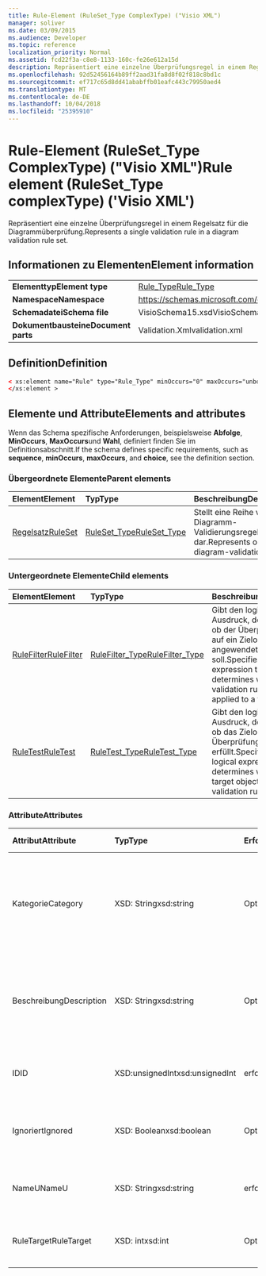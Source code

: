 ```yaml
---
title: Rule-Element (RuleSet_Type ComplexType) ("Visio XML")
manager: soliver
ms.date: 03/09/2015
ms.audience: Developer
ms.topic: reference
localization_priority: Normal
ms.assetid: fcd22f3a-c8e8-1133-160c-fe26e612a15d
description: Repräsentiert eine einzelne Überprüfungsregel in einem Regelsatz für die Diagrammüberprüfung.
ms.openlocfilehash: 92d52456164b89ff2aad31fa8d8f02f818c8bd1c
ms.sourcegitcommit: ef717c65d8dd41ababffb01eafc443c79950aed4
ms.translationtype: MT
ms.contentlocale: de-DE
ms.lasthandoff: 10/04/2018
ms.locfileid: "25395910"
---
```

# <a name="rule-element-rulesettype-complextype-visio-xml"></a><span data-ttu-id="315c5-103">Rule-Element (RuleSet_Type ComplexType) ("Visio XML")</span><span class="sxs-lookup"><span data-stu-id="315c5-103">Rule element (RuleSet_Type complexType) ('Visio XML')</span></span>

<span data-ttu-id="315c5-104">Repräsentiert eine einzelne Überprüfungsregel in einem Regelsatz für die Diagrammüberprüfung.</span><span class="sxs-lookup"><span data-stu-id="315c5-104">Represents a single validation rule in a diagram validation rule set.</span></span>
  
## <a name="element-information"></a><span data-ttu-id="315c5-105">Informationen zu Elementen</span><span class="sxs-lookup"><span data-stu-id="315c5-105">Element information</span></span>

|||
|:-----|:-----|
|<span data-ttu-id="315c5-106">**Elementtyp**</span><span class="sxs-lookup"><span data-stu-id="315c5-106">**Element type**</span></span> <br/> |[<span data-ttu-id="315c5-107">Rule_Type</span><span class="sxs-lookup"><span data-stu-id="315c5-107">Rule_Type</span></span>](rule_type-complextypevisio-xml.md) <br/> |
|<span data-ttu-id="315c5-108">**Namespace**</span><span class="sxs-lookup"><span data-stu-id="315c5-108">**Namespace**</span></span> <br/> |https://schemas.microsoft.com/office/visio/2012/main  <br/> |
|<span data-ttu-id="315c5-109">**Schemadatei**</span><span class="sxs-lookup"><span data-stu-id="315c5-109">**Schema file**</span></span> <br/> |<span data-ttu-id="315c5-110">VisioSchema15.xsd</span><span class="sxs-lookup"><span data-stu-id="315c5-110">VisioSchema15.xsd</span></span>  <br/> |
|<span data-ttu-id="315c5-111">**Dokumentbausteine**</span><span class="sxs-lookup"><span data-stu-id="315c5-111">**Document parts**</span></span> <br/> |<span data-ttu-id="315c5-112">Validation.Xml</span><span class="sxs-lookup"><span data-stu-id="315c5-112">validation.xml</span></span>  <br/> |
   
## <a name="definition"></a><span data-ttu-id="315c5-113">Definition</span><span class="sxs-lookup"><span data-stu-id="315c5-113">Definition</span></span>

```XML
< xs:element name="Rule" type="Rule_Type" minOccurs="0" maxOccurs="unbounded" >
</xs:element >
```

## <a name="elements-and-attributes"></a><span data-ttu-id="315c5-114">Elemente und Attribute</span><span class="sxs-lookup"><span data-stu-id="315c5-114">Elements and attributes</span></span>

<span data-ttu-id="315c5-115">Wenn das Schema spezifische Anforderungen, beispielsweise **Abfolge**, **MinOccurs**, **MaxOccurs**und **Wahl**, definiert finden Sie im Definitionsabschnitt.</span><span class="sxs-lookup"><span data-stu-id="315c5-115">If the schema defines specific requirements, such as **sequence**, **minOccurs**, **maxOccurs**, and **choice**, see the definition section.</span></span> 
  
### <a name="parent-elements"></a><span data-ttu-id="315c5-116">Übergeordnete Elemente</span><span class="sxs-lookup"><span data-stu-id="315c5-116">Parent elements</span></span>

|<span data-ttu-id="315c5-117">**Element**</span><span class="sxs-lookup"><span data-stu-id="315c5-117">**Element**</span></span>|<span data-ttu-id="315c5-118">**Typ**</span><span class="sxs-lookup"><span data-stu-id="315c5-118">**Type**</span></span>|<span data-ttu-id="315c5-119">**Beschreibung**</span><span class="sxs-lookup"><span data-stu-id="315c5-119">**Description**</span></span>|
|:-----|:-----|:-----|
|[<span data-ttu-id="315c5-120">Regelsatz</span><span class="sxs-lookup"><span data-stu-id="315c5-120">RuleSet</span></span>](ruleset-element-rulesets_type-complextypevisio-xml.md) <br/> |[<span data-ttu-id="315c5-121">RuleSet_Type</span><span class="sxs-lookup"><span data-stu-id="315c5-121">RuleSet_Type</span></span>](ruleset_type-complextypevisio-xml.md) <br/> |<span data-ttu-id="315c5-122">Stellt eine Reihe von Diagramm-Validierungsregeln dar.</span><span class="sxs-lookup"><span data-stu-id="315c5-122">Represents one set of diagram-validation rules.</span></span>  <br/> |
   
### <a name="child-elements"></a><span data-ttu-id="315c5-123">Untergeordnete Elemente</span><span class="sxs-lookup"><span data-stu-id="315c5-123">Child elements</span></span>

|<span data-ttu-id="315c5-124">**Element**</span><span class="sxs-lookup"><span data-stu-id="315c5-124">**Element**</span></span>|<span data-ttu-id="315c5-125">**Typ**</span><span class="sxs-lookup"><span data-stu-id="315c5-125">**Type**</span></span>|<span data-ttu-id="315c5-126">**Beschreibung**</span><span class="sxs-lookup"><span data-stu-id="315c5-126">**Description**</span></span>|
|:-----|:-----|:-----|
|[<span data-ttu-id="315c5-127">RuleFilter</span><span class="sxs-lookup"><span data-stu-id="315c5-127">RuleFilter</span></span>](rulefilter-element-rule_type-complextypevisio-xml.md) <br/> |[<span data-ttu-id="315c5-128">RuleFilter_Type</span><span class="sxs-lookup"><span data-stu-id="315c5-128">RuleFilter_Type</span></span>](rulefilter_type-complextypevisio-xml.md) <br/> |<span data-ttu-id="315c5-129">Gibt den logischen Ausdruck, der bestimmt, ob der Überprüfungsregel auf ein Zielobjekt angewendet werden soll.</span><span class="sxs-lookup"><span data-stu-id="315c5-129">Specifies the logical expression that determines whether the validation rule should be applied to a target object.</span></span>  <br/> |
|[<span data-ttu-id="315c5-130">RuleTest</span><span class="sxs-lookup"><span data-stu-id="315c5-130">RuleTest</span></span>](ruletest-element-rule_type-complextypevisio-xml.md) <br/> |[<span data-ttu-id="315c5-131">RuleTest_Type</span><span class="sxs-lookup"><span data-stu-id="315c5-131">RuleTest_Type</span></span>](ruletest_type-complextypevisio-xml.md) <br/> |<span data-ttu-id="315c5-132">Gibt den logischen Ausdruck, der bestimmt, ob das Zielobjekt der Überprüfungsregel erfüllt.</span><span class="sxs-lookup"><span data-stu-id="315c5-132">Specifies the logical expression that determines whether the target object satisfies the validation rule.</span></span>  <br/> |
   
### <a name="attributes"></a><span data-ttu-id="315c5-133">Attribute</span><span class="sxs-lookup"><span data-stu-id="315c5-133">Attributes</span></span>

|<span data-ttu-id="315c5-134">**Attribut**</span><span class="sxs-lookup"><span data-stu-id="315c5-134">**Attribute**</span></span>|<span data-ttu-id="315c5-135">**Typ**</span><span class="sxs-lookup"><span data-stu-id="315c5-135">**Type**</span></span>|<span data-ttu-id="315c5-136">**Erforderlich**</span><span class="sxs-lookup"><span data-stu-id="315c5-136">**Required**</span></span>|<span data-ttu-id="315c5-137">**Beschreibung**</span><span class="sxs-lookup"><span data-stu-id="315c5-137">**Description**</span></span>|<span data-ttu-id="315c5-138">**Mögliche Werte**</span><span class="sxs-lookup"><span data-stu-id="315c5-138">**Possible values**</span></span>|
|:-----|:-----|:-----|:-----|:-----|
|<span data-ttu-id="315c5-139">Kategorie</span><span class="sxs-lookup"><span data-stu-id="315c5-139">Category</span></span>  <br/> |<span data-ttu-id="315c5-140">XSD: String</span><span class="sxs-lookup"><span data-stu-id="315c5-140">xsd:string</span></span>  <br/> |<span data-ttu-id="315c5-141">Optional</span><span class="sxs-lookup"><span data-stu-id="315c5-141">optional</span></span>  <br/> |<span data-ttu-id="315c5-142">Gibt den Text in der **Kategorie** -Spalte der Problemfenster angezeigt.</span><span class="sxs-lookup"><span data-stu-id="315c5-142">Specifies the text displayed in the **Category** column of the Issues window.</span></span> <span data-ttu-id="315c5-143">Der Standardwert ist eine leere Zeichenfolge.</span><span class="sxs-lookup"><span data-stu-id="315c5-143">Default is an empty string.</span></span>  <br/> |<span data-ttu-id="315c5-144">Werte des Typs xsd: String.</span><span class="sxs-lookup"><span data-stu-id="315c5-144">Values of the xsd:string type.</span></span>  <br/> |
|<span data-ttu-id="315c5-145">Beschreibung</span><span class="sxs-lookup"><span data-stu-id="315c5-145">Description</span></span>  <br/> |<span data-ttu-id="315c5-146">XSD: String</span><span class="sxs-lookup"><span data-stu-id="315c5-146">xsd:string</span></span>  <br/> |<span data-ttu-id="315c5-147">Optional</span><span class="sxs-lookup"><span data-stu-id="315c5-147">optional</span></span>  <br/> |<span data-ttu-id="315c5-148">Gibt die Beschreibung der Überprüfungsregel, die in der Benutzeroberfläche angezeigt wird.</span><span class="sxs-lookup"><span data-stu-id="315c5-148">Specifies the description of the validation rule that appears in the user interface.</span></span> <span data-ttu-id="315c5-149">Der Standardwert lautet "Unknown".</span><span class="sxs-lookup"><span data-stu-id="315c5-149">Default is "Unknown".</span></span>  <br/> |<span data-ttu-id="315c5-150">Werte des Typs xsd: String.</span><span class="sxs-lookup"><span data-stu-id="315c5-150">Values of the xsd:string type.</span></span>  <br/> |
|<span data-ttu-id="315c5-151">ID</span><span class="sxs-lookup"><span data-stu-id="315c5-151">ID</span></span>  <br/> |<span data-ttu-id="315c5-152">XSD:unsignedInt</span><span class="sxs-lookup"><span data-stu-id="315c5-152">xsd:unsignedInt</span></span>  <br/> |<span data-ttu-id="315c5-153">erforderlich</span><span class="sxs-lookup"><span data-stu-id="315c5-153">required</span></span>  <br/> |<span data-ttu-id="315c5-154">Gibt den eindeutigen Bezeichner für die Überprüfungsregel.</span><span class="sxs-lookup"><span data-stu-id="315c5-154">Specifies the unique identifier for the validation rule.</span></span>  <br/> |<span data-ttu-id="315c5-155">Werte des Typs Xsd:unsignedInt.</span><span class="sxs-lookup"><span data-stu-id="315c5-155">Values of the xsd:unsignedInt type.</span></span>  <br/> |
|<span data-ttu-id="315c5-156">Ignoriert</span><span class="sxs-lookup"><span data-stu-id="315c5-156">Ignored</span></span>  <br/> |<span data-ttu-id="315c5-157">XSD: Boolean</span><span class="sxs-lookup"><span data-stu-id="315c5-157">xsd:boolean</span></span>  <br/> |<span data-ttu-id="315c5-158">Optional</span><span class="sxs-lookup"><span data-stu-id="315c5-158">optional</span></span>  <br/> |<span data-ttu-id="315c5-159">Gibt an, ob der Überprüfungsregel derzeit ignoriert wird.</span><span class="sxs-lookup"><span data-stu-id="315c5-159">Specifies whether the validation rule is currently ignored.</span></span> <span data-ttu-id="315c5-160">Standard ist False.</span><span class="sxs-lookup"><span data-stu-id="315c5-160">Default is False.</span></span>  <br/> |<span data-ttu-id="315c5-161">Werte des Typs xsd: Boolean.</span><span class="sxs-lookup"><span data-stu-id="315c5-161">Values of the xsd:boolean type.</span></span>  <br/> |
|<span data-ttu-id="315c5-162">NameU</span><span class="sxs-lookup"><span data-stu-id="315c5-162">NameU</span></span>  <br/> |<span data-ttu-id="315c5-163">XSD: String</span><span class="sxs-lookup"><span data-stu-id="315c5-163">xsd:string</span></span>  <br/> |<span data-ttu-id="315c5-164">erforderlich</span><span class="sxs-lookup"><span data-stu-id="315c5-164">required</span></span>  <br/> |<span data-ttu-id="315c5-165">Gibt den universellen Namen der Überprüfungsregel.</span><span class="sxs-lookup"><span data-stu-id="315c5-165">Specifies the universal name of the validation rule.</span></span>  <br/> |<span data-ttu-id="315c5-166">Werte des Typs xsd: String.</span><span class="sxs-lookup"><span data-stu-id="315c5-166">Values of the xsd:string type.</span></span>  <br/> |
|<span data-ttu-id="315c5-167">RuleTarget</span><span class="sxs-lookup"><span data-stu-id="315c5-167">RuleTarget</span></span>  <br/> |<span data-ttu-id="315c5-168">XSD: int</span><span class="sxs-lookup"><span data-stu-id="315c5-168">xsd:int</span></span>  <br/> |<span data-ttu-id="315c5-169">Optional</span><span class="sxs-lookup"><span data-stu-id="315c5-169">optional</span></span>  <br/> |<span data-ttu-id="315c5-170">Gibt den Typ des Objekts an die der Überprüfungsregel angewendet wird.</span><span class="sxs-lookup"><span data-stu-id="315c5-170">Specifies the type of object to which the validation rule applies.</span></span>  <br/> |<span data-ttu-id="315c5-171">Werte des Typs xsd: int.</span><span class="sxs-lookup"><span data-stu-id="315c5-171">Values of the xsd:int type.</span></span>  <br/> |
   

